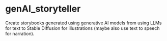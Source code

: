 # genAI_storyteller
Create storybooks generated using generative AI models from using LLMs for text to Stable Diffusion for illustrations (maybe also use text to speech for narration). 
